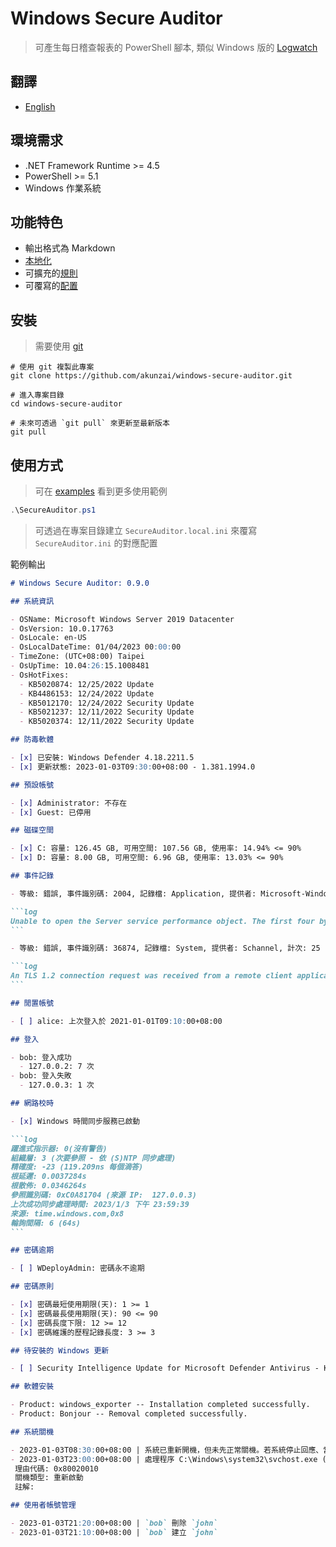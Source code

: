 # Windows Secure Auditor

> 可產生每日稽查報表的 PowerShell 腳本, 類似 Windows 版的 [Logwatch](https://sourceforge.net/projects/logwatch/)

## 翻譯

- [English](./README.md)

## 環境需求

- .NET Framework Runtime >= 4.5
- PowerShell >= 5.1
- Windows 作業系統

## 功能特色

- 輸出格式為 Markdown
- [本地化](https://learn.microsoft.com/powershell/module/microsoft.powershell.core/about/about_script_internationalization)
- 可擴充的[規則](./rules/)
- 可覆寫的[配置](./SecureAuditor.ini)

## 安裝

> 需要使用 [git](https://git-scm.com/downloads)

```powershll
# 使用 git 複製此專案
git clone https://github.com/akunzai/windows-secure-auditor.git

# 進入專案目錄
cd windows-secure-auditor

# 未來可透過 `git pull` 來更新至最新版本
git pull
```

## 使用方式

> 可在 [examples](./examples/) 看到更多使用範例

```powershell
.\SecureAuditor.ps1
```

> 可透過在專案目錄建立 `SecureAuditor.local.ini` 來覆寫 `SecureAuditor.ini` 的對應配置

範例輸出

````markdown
# Windows Secure Auditor: 0.9.0

## 系統資訊

- OSName: Microsoft Windows Server 2019 Datacenter
- OsVersion: 10.0.17763
- OsLocale: en-US
- OsLocalDateTime: 01/04/2023 00:00:00
- TimeZone: (UTC+08:00) Taipei
- OsUpTime: 10.04:26:15.1008481
- OsHotFixes:
  - KB5020874: 12/25/2022 Update
  - KB4486153: 12/24/2022 Update
  - KB5012170: 12/24/2022 Security Update
  - KB5021237: 12/11/2022 Security Update
  - KB5020374: 12/11/2022 Security Update

## 防毒軟體

- [x] 已安裝: Windows Defender 4.18.2211.5
- [x] 更新狀態: 2023-01-03T09:30:00+08:00 - 1.381.1994.0

## 預設帳號

- [x] Administrator: 不存在
- [x] Guest: 已停用

## 磁碟空間

- [x] C: 容量: 126.45 GB, 可用空間: 107.56 GB, 使用率: 14.94% <= 90%
- [x] D: 容量: 8.00 GB, 可用空間: 6.96 GB, 使用率: 13.03% <= 90%

## 事件記錄

- 等級: 錯誤, 事件識別碼: 2004, 記錄檔: Application, 提供者: Microsoft-Windows-PerfNet, 計次: 1

```log
Unable to open the Server service performance object. The first four bytes (DWORD) of the Data section contains the status code.
```

- 等級: 錯誤, 事件識別碼: 36874, 記錄檔: System, 提供者: Schannel, 計次: 25

```log
An TLS 1.2 connection request was received from a remote client application, but none of the cipher suites supported by the client application are supported by the server. The TLS connection request has failed.
```

## 閒置帳號

- [ ] alice: 上次登入於 2021-01-01T09:10:00+08:00

## 登入

- bob: 登入成功
  - 127.0.0.2: 7 次
- bob: 登入失敗
  - 127.0.0.3: 1 次

## 網路校時

- [x] Windows 時間同步服務已啟動

```log
躍進式指示器: 0(沒有警告)
組織層: 3 (次要參照 - 依 (S)NTP 同步處理)
精確度: -23 (119.209ns 每個滴答)
根延遲: 0.0037284s
根散佈: 0.0346264s
參照識別碼: 0xC0A81704 (來源 IP:  127.0.0.3)
上次成功同步處理時間: 2023/1/3 下午 23:59:39
來源: time.windows.com,0x8
輪詢間隔: 6 (64s)
```

## 密碼逾期

- [ ] WDeployAdmin: 密碼永不逾期

## 密碼原則

- [x] 密碼最短使用期限(天): 1 >= 1
- [x] 密碼最長使用期限(天): 90 <= 90
- [x] 密碼長度下限: 12 >= 12
- [x] 密碼維護的歷程記錄長度: 3 >= 3

## 待安裝的 Windows 更新

- [ ] Security Intelligence Update for Microsoft Defender Antivirus - KB2267602 (Version 1.381.1969.0)

## 軟體安裝

- Product: windows_exporter -- Installation completed successfully.
- Product: Bonjour -- Removal completed successfully.

## 系統關機

- 2023-01-03T08:30:00+08:00 | 系統已重新開機，但未先正常關機。若系統停止回應、當機或電力意外中斷，就可能會造成此錯誤。
- 2023-01-03T23:00:00+08:00 | 處理程序 C:\Windows\system32\svchost.exe (DEMO)已代表使用者 NT AUTHORITY\SYSTEM 啟動電腦 DEMO 的電源關閉，原因如下: 作業系統: Service Pack (計劃之中)
 理由代碼: 0x80020010
 關機類型: 重新啟動
 註解:

## 使用者帳號管理

- 2023-01-03T21:20:00+08:00 | `bob` 刪除 `john`
- 2023-01-03T21:10:00+08:00 | `bob` 建立 `john`
````
